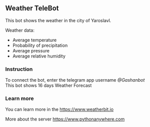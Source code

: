 ## Weather TeleBot
This bot shows the weather in the city of Yaroslavl.

Weather data: 
- Average temperature
- Probability of precipitation
- Average pressure
- Average relative humidity


### Instruction
To connect the bot, enter the telegram app 
username *@Gashanbot*\
This bot shows 16 days Weather Forecast


### Learn more
You can learn more in the https://www.weatherbit.io

More about the server https://www.pythonanywhere.com


